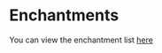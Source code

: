 # Enchantments

You can view the enchantment list [here](https://github.com/nulli0n/ExcellentEnchants-spigot/wiki/Enchantments)
